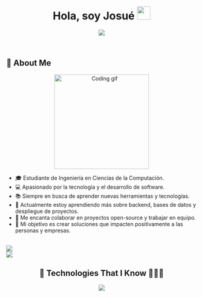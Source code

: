 <!-- Encabezado Principal -->
<h1 align="center"><b>Hola, soy Josué</b> <img src="https://media.giphy.com/media/hvRJCLFzcasrR4ia7z/giphy.gif" width="35"></h1>

<p align="center">
  <a href="https://github.com/DenverCoder1/readme-typing-svg">
    <img src="https://readme-typing-svg.herokuapp.com?font=Time+New+Roman&color=cyan&size=25&center=true&vCenter=true&width=600&height=100&lines=Hola,+soy+Josué;Estudiante+de+Ingenier%C3%ADa+en+Ciencias+de+la+Computaci%C3%B3n;Apasionado+por+la+tecnolog%C3%ADa+y+desarrollo+de+software;Siempre+aprendiendo+nuevas+cosas" />
  </a>
</p>

<br>

<!-- Sección Acerca de Mí -->
## 📌 About Me

<div align="center">
  <img src="https://media.giphy.com/media/26ufdipQqU2lhNA4g/giphy.gif" width="250px" alt="Coding gif">
</div>

- 🎓 Estudiante de Ingeniería en Ciencias de la Computación.
- 💻 Apasionado por la tecnología y el desarrollo de software.
- 📚 Siempre en busca de aprender nuevas herramientas y tecnologías.
- 🔧 Actualmente estoy aprendiendo más sobre backend, bases de datos y despliegue de proyectos.
- 🤝 Me encanta colaborar en proyectos open-source y trabajar en equipo.
- 🚀 Mi objetivo es crear soluciones que impacten positivamente a las personas y empresas.

<br>

<img src="https://user-images.githubusercontent.com/73097560/115834477-dbab4500-a447-11eb-908a-139a6edaec5c.gif">

<br>

<!-- Sección de Skills / Tecnologías que conozco -->
<img src="https://user-images.githubusercontent.com/73097560/115834477-dbab4500-a447-11eb-908a-139a6edaec5c.gif">

<h2 align="center">🧠 Technologies That I Know 👨🏻‍💻</h2>

<p align="center">
  <a href="https://skillicons.dev">
    <img src="https://skillicons.dev/icons?i=mongodb,javascript,nodejs,fastapi,python,react,vue,typescript,postgres,mysql,java,html,css,sass,vite,r,linux,arch,debian,cpp,discord,idea,obsidian,postman,npm,qt,vscode,usaa" />
  </a>
</p>
